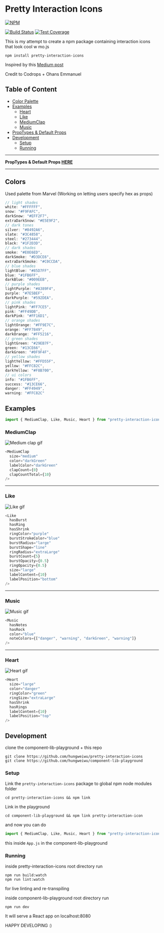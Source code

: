# Pretty Interaction Icons

[![NPM](https://nodei.co/npm/react-pretty-interaction-icons.png)](https://nodei.co/npm/react-pretty-interaction-icons/)

[![Build Status](https://travis-ci.org/wuweiweiwu/pretty-interaction-icons.svg?branch=master)](https://travis-ci.org/wuweiweiwu/pretty-interaction-icons)
[![Test Coverage](https://api.codeclimate.com/v1/badges/985d64669476fe4ab7bd/test_coverage)](https://codeclimate.com/github/wuweiweiwu/pretty-interaction-icons/test_coverage)

This is my attempt to create a npm package containing interaction icons that look cool w mo.js

```
npm install pretty-interaction-icons
```

Inspired by this [Medium post](https://medium.freecodecamp.org/how-i-re-built-the-medium-clap-effect-and-what-i-got-out-of-the-experiment-991672995fdf?source=user_profile---------6----------------)

Credit to Codrops + Ohans Emmanuel

## Table of Content

* [Color Palette](#colors)
* [Examples](#examples)
  * [Heart](#heart)
  * [Like](#like)
  * [MediumClap](#mediumclap)
  * [Music](#music)
* [PropTypes & Default Props](http://theweiweiwu.com/pretty-interaction-icons/)
* [Development](#development)
  * [Setup](#setup)
  * [Running](#running)

---

**PropTypes & Default Props [HERE](http://theweiweiwu.com/pretty-interaction-icons/)**

---

## Colors

Used palette from Marvel (Working on letting users specify hex as props)

```javascript
// light shades
white: "#FFFFFF",
snow: "#F9FAFC",
darkSnow: "#EFF2F7",
extraDarkSnow: "#E5E9F2",
// dark tones
silver: "#8492A6",
slate: "#3C4858",
steel: "#273444",
black: "#1F2D3D",
// dark shades
smoke: "#E0E6ED",
darkSmoke: "#D3DCE6",
extraDarkSmoke: "#C0CCDA",
// blue shades
lightBlue: "#85D7FF",
blue: "#1FB6FF",
darkBlue: "#009EEB",
// purple shades
lightPurple: "#A389F4",
purple: "#7E5BEF",
darkPurple: "#592DEA",
// pink shades
lightPink: "#FF7CE5",
pink: "#FF49DB",
darkPink: "#FF16D1",
// orange shades
lightOrange: "#FF9E7C",
orange: "#FF7849",
darkOrange: "#FF5216",
// green shades
lightGreen: "#29EB7F",
green: "#13CE66",
darkGreen: "#0F9F4F",
// yellow shades
lightYellow: "#FFD55F",
yellow: "#FFC82C",
darkYellow: "#F8B700",
// ui colors
info: "#1FB6FF",
success: "#13CE66",
danger: "#FF4949",
warning: "#FFC82C"
```

## Examples

```javascript
import { MediumClap, Like, Music, Heart } from "pretty-interaction-icons";
```

### MediumClap

![Medium clap gif](https://media.giphy.com/media/3o751ZwhxQSz8SS46c/giphy.gif)

```javascript
<MediumClap
  size="medium"
  color="darkGreen"
  labelColor="darkGreen"
  clapCount={0}
  clapCountTotal={10}
/>
```

---

### Like

![Like gif](https://media.giphy.com/media/3o75245682ipTVU2fC/giphy.gif)

```javascript
<Like
  hasBurst
  hasRing
  hasShrink
  ringColor="purple"
  burstStrokeColor="blue"
  burstRadius="large"
  burstShape="line"
  ringRadius="extraLarge"
  burstCount={5}
  burstOpacity={0.5}
  ringOpacity={0.5}
  size="large"
  labelContent={10}
  labelPosition="bottom"
/>
```

---

### Music

![Music gif](https://media.giphy.com/media/3o7525GciGyEel2cuc/giphy.gif)

```javascript
<Music
  hasNotes
  hasRock
  color="blue"
  noteColors={["danger", "warning", "darkGreen", "warning"]}
/>
```

---

### Heart

![Heart gif](https://media.giphy.com/media/3o751T2NAs8tDPu59u/giphy.gif)

```javascript
<Heart
  size="large"
  color="danger"
  ringColor="green"
  ringSize="extraLarge"
  hasShrink
  hasRings
  labelContent={10}
  labelPosition="top"
/>
```

## Development

clone the component-lib-playground + this repo

```
git clone https://github.com/hungweiwu/pretty-interaction-icons
git clone https://github.com/hungweiwu/component-lib-playground
```

### Setup

Link the `pretty-interaction-icons` package to global npm node modules folder

```
cd pretty-interaction-icons && npm link
```

Link in the playground

```
cd component-lib-playground && npm link pretty-interaction-icon
```

and now you can do

```javascript
import { MediumClap, Like, Music, Heart } from "pretty-interaction-icons";
```

this inside `App.js` in the component-lib-playground

### Running

inside pretty-interaction-icons root directory run

```
npm run build:watch
npm run lint:watch
```

for live linting and re-transpiling

inside component-lib-playground root directory run

```
npm run dev
```

It will serve a React app on localhost:8080

HAPPY DEVELOPING :)
